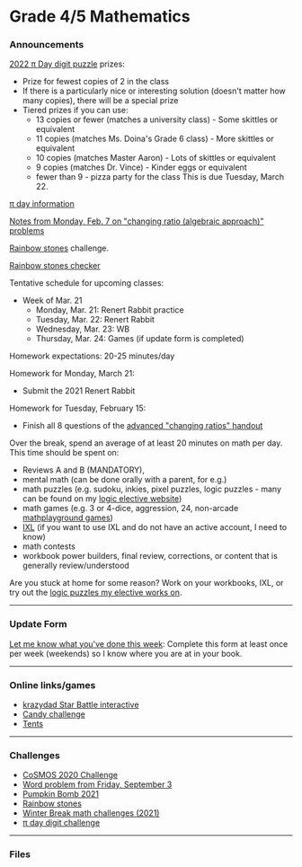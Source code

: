 # Grade 4/5 Mathematics

### Announcements

<a href="https://vchan2.github.io/Challenges/2022-03-14_pi_day_digit_puzzle.pdf">2022 &pi; Day digit puzzle</a> prizes:
  * Prize for fewest copies of 2 in the class
  * If there is a particularly nice or interesting solution (doesn't matter how many copies), there will be a special prize
  * Tiered prizes if you can use:
     * 13 copies or fewer (matches a university class) - Some skittles or equivalent
     * 11 copies (matches Ms. Doina's Grade 6 class) - More skittles or equivalent
     * 10 copies (matches Master Aaron) - Lots of skittles or equivalent
     * 9 copies (matches Dr. Vince) - Kinder eggs or equivalent
     * fewer than 9 - pizza party for the class
This is due Tuesday, March 22.

<a href="https://renertmath.github.io/pi">&pi; day information</a>

<a href="https://vchan2.github.io/2021gr45/2022-02-08%20Div%202%20lower%20(Changing%20Ratios%20-%20algebraic%20approach).pdf">Notes from Monday, Feb. 7 on "changing ratio (algebraic approach)" problems</a>

<a href="https://vchan2.github.io/Challenges/Rainbow_Stones.pdf">Rainbow stones</a> challenge. 

<a href="https://docs.google.com/spreadsheets/d/14wqepGsFxLAjsrSy6zXiKBE_6OWczlzNFa5q82cPxqg/edit?usp=sharing">Rainbow stones checker</a>

Tentative schedule for upcoming classes:

<!--
* Week of September 6:
    * Tuesday, September 7: Mini-math
    * Wednesday, September 8: WB day
    * Thursday, September 9: Games day (Extreme math)
* Week of September 13:
    * Monday, September 13: Assessment
    * Tuesday, September 14: Assessment
    * Wednesday, September 15: WB day
    * Thursday, September 16: Games day
* Week of September 20:
    * Monday, September 20: Mini-math
    * Tuesday, September 21: Extreme math
    * Wednesday, September 22: WB day
    * Thursday, September 23: Games day
* Week of September 27:
    * Monday, September 27: Mini-math
    * Tuesday, September 28: Work on order of operations and converting fractions to decimals
    * Wednesday, September 29: WB day
    * Thursday, September 30: WB day
* Week of October 4:
    * Monday, October 4: Mini-math (contest)
    * Tuesday, October 5: Work period
    * Wednesday, October 6: WB day
    * Thursday, October 7: Games day
* Week of October 11:
    * Tuesday, October 12: Percentage 
    * Wednesday, October 13: WB day
    * Thursday, October 14: Games day
* Week of October 18:
    * Monday, October 18: Mini-math
    * Tuesday, October 19: Games day
    * Wednesday, October 20: Special activity in theater(?)
    * Thursday, October 21: WB day
* Week of November 1:
    * Monday, November 1: Fair Division
    * Tuesday, November 2: Rainbow Stones puzzle
    * Wednesday, November 3: WB day
    * Thursday, November 4: Pumpkin Bomb wrap-up
* Week of November 15:
    * Monday, November 15: Reviews A and B; Shape algebra with 2 equations
    * Tuesday, November 16: AHSMC
    * Wednesday, November 17: BCC
    * Thursday, November 18: WB/puzzles
* Week of November 22:
    * Monday, November 22: Shape algebra with 2 equations
    * Tuesday, November 23: WB day
    * Wednesday, November 24: WB day
    * Thursday, November 25: games
* Week of November 29:
    * Monday, November 29: Systems of 2 equations (integers and rationals)
    * Tuesday, November 30: Systems of 3 equations
    * Wednesday, December 1: WB day
    * Thursday, December 2: Games
* Week of Dec. 6
    * Monday, Dec. 6: Mini-math (mental math, PAT 6 part A test 2), equations and solutions
    * Tuesday, Dec. 7: Systems of 3 equations (Gaussian elimination)
    * Wednesday, Dec. 8: WB day
    * Thursday, Dec. 9: Games 
* Week of Dec. 13
    * Monday, Dec. 6: Winter Concert rehearsals - no class
    * Tuesday, Dec. 7: Star battle
    * Wednesday, Dec. 8: WB day
    * Thursday, Dec. 9: 3D shape ornaments
* Week of Jan. 4
    * Tuesday, Jan. 4: Reviews A and B, Introduction to transformations
    * Wednesday, Jan. 5: WB day
    * Thursday, Jan. 6: Games day
* Week of Jan. 10
    * Monday, Jan. 10: Mini-math (mental math, PAT 6 part A test 3)
    * Tuesday, Jan. 11: Transformations (translations and reflections)
    * Wednesday, Jan. 12: WB day
    * Thursday, Jan. 13: Games day
* Week of Jan. 17
    * Monday, Jan. 17: House of mirrors
    * Tuesday, Jan. 18: Transformations (reflections of boxes)
    * Wednesday, Jan. 19: WB day
    * Thursday, Jan. 20: Games day
* Week of Jan. 24
    * Monday, Jan. 24: Mini-math (mental math, PAT 6 part A test 4) and transformations (rotations)
    * Tuesday, Jan. 25: Transformations (rotations)
    * Wednesday, Jan. 26: WB day
    * Thursday, Jan. 27: Puzzles day
* Week of Jan. 31
    * Monday, Jan. 31: Mini-math
    * Tuesday, Feb. 1: Changing ratio problems
    * Wednesday, Feb. 2: Games day with Mr. Vlad (if update form is completed)
    * Thursday, Feb. 3: WB day
* Week of Feb. 7
    * Monday, Feb. 7: Changing ratio problems (alegbraic approach) + work period/puzzles
    * Tuesday, Feb. 8: Changing ratio problems (hard version)
    * Wednesday, Feb. 9: WB day
    * Thursday, Feb. 10: Games day
* Week of Feb. 14
    * Monday, Feb. 14: Valentine's Day puzzles
    * Tuesday, Feb. 15: Pascal contest mock
    * Wednesday, Feb. 16: WB day
    * Thursday, Feb. 17: Games day
* Week of Feb. 28
    * Monday, Feb. 28: Pascal prep
    * Tuesday, Mar. 1: Reviews A and B
    * Wednesday, Mar. 2: WB day
    * Thursday, Mar. 3: Games day
* Week of Mar. 7
    * Monday, Mar. 7: CESMC practice
    * Tuesday, Mar. 8: WB day
    * Wednesday, Mar. 9: pi activity 
    * Thursday, Mar. 10: pi activity
* Week of Mar. 14
    * Monday, Mar. 14: &pi; day
    * Tuesday, Mar. 15: &pi; day
    * Wednesday, Mar. 16: &pi; day 
    * Thursday, Mar. 17: WB day and Renert Rabbit practice
-->
* Week of Mar. 21
    * Monday, Mar. 21: Renert Rabbit practice
    * Tuesday, Mar. 22: Renert Rabbit
    * Wednesday, Mar. 23: WB
    * Thursday, Mar. 24: Games (if update form is completed)



<!--
Tentative schedule for upcoming classes:
  * Week of May 24
    * Tuesday, May 25: Workbooks/assessments
    * Wednesday, May 26: Outdoor activity - amphitheatre
    * Thursday, May 27: CESMC
  * Week of May 31
    * Monday, May 31: Mean, median, mode activity
    * Tuesday, June 1: Outdoor activity - pond 
    * Wednesday, June 2: COL - PE
    * Thursday, June 3: Workbooks/assessments
  * Week of June 7
    * Monday, June 7: Data visualization
    * Tuesday, June 8: Data visualization
    * Wednesday, June 9: CHOICE FRIDAY
    * Thursday, June 10: Workbooks/assessments
  * Week of June 14
    * Monday, May 14: Outdoor activity - pond
    * Tuesday, June 15: It's Over 9000 
    * Wednesday, June 16: PIRLS
    * Thursday, June 17: Workbooks/assessments
  * Week of June 21
    * Monday, June 21: Games day
    * Tuesday, June 22: Outdoor activity - courtyard (weather permitting) 
    * Wednesday, June 23: Play Day (PE event)
    * Thursday, June 24: CHOICE FRIDAY
-->


<!--
Schedule for next week:
  * Monday, May 17: Mini-math
  * Tuesday, May 18: 2021 JMC/Gauss
  * Wednesday, May 19: Workbooks
  * Thursday, May 20: Game
Schedule for next week:
  * Monday, May 10: Mini-math
  * Tuesday, May 11: 2021 JMC
  * Wednesday, May 12: Workbooks
  * Thursday, May 13: Game/activity
Schedule for next week:
  * Monday, May 3: Outdoor (field) - dress appropriately. You will not need any materials.
  * Tuesday, May 4: Tessellation judging for first part of class, then workbooks and assessments for remaining part of class.
  * Wednesday, May 5: Outdoor (ampitheatre) - puzzles. You will need pencils and binders.
  * Thursday, May 6: <strike>CESMC</strike> The CESMC is postponed until after we get back to school. Instead, we will be going to the field for some activities.
Schedule for next week:
  * Monday, April 19: Mathbook Monday
  * Tuesday, April 20: Outdoor activity - dress appropriately. You will not need any materials.
  * Wednesday, April 21: CESMC
  * Thursday, April 22: In-class activity
-->

<!--
<a href="https://renertmath.github.io/pi">&pi; day information</a>
-->


Homework expectations: 20-25 minutes/day

Homework for Monday, March 21: 
  * Submit the 2021 Renert Rabbit

Homework for Tuesday, February 15: 
  * Finish all 8 questions of the <a href="https://vchan2.github.io/2021gr45/Changing_ratios_adv_1.pdf">advanced "changing ratios" handout</a>


Over the break, spend an average of at least 20 minutes on math per day. This time should be spent on: 
  * Reviews A and B (MANDATORY),
  * mental math (can be done orally with a parent, for e.g.)
  * math puzzles (e.g. sudoku, inkies, pixel puzzles, logic puzzles - many can be found on my <a href="https://vchan2.github.io/2020logicpuzzles.html">logic elective website</a>)
  * math games (e.g. 3 or 4-dice, aggression, 24, non-arcade <a href="mathplayground.com/">mathplayground games</a>)
  * <a href="https://ca.ixl.com/">IXL</a> (if you want to use IXL and do not have an active account, I need to know)
  * math contests
  * workbook power builders, final review, corrections, or content that is generally review/understood


<!--
Homework for Tuesday, February 8: 
  * Finish the first 11 questions of the <a href="https://vchan2.github.io/2021gr45/changing_ratios_1.pdf">"changing ratios" handout</a>
Homework for Tuesday, February 1: 
  * Finish rotations handout
Homework for Tuesday, January 25: 
  * Finish first reflection handout and at least one of each type of problem (6 total) on the reflection of boxes handout
Homework for Tuesday, January 18: 
  * Finish translation handout
-->


<!--
Homework for Tuesday, December 7: 
  * Finish all 8 questions of the <a href="https://vchan2.github.io/2021gr45/Systems_of_2lin_eqns.pdf">"Systems of (2) linear equations" handout</a>
  * Finish 2 questions of the <a href="https://vchan2.github.io/2021gr45/Systems_of_3lin_eqns.pdf">"Systems of (3) linear equations" handout</a>
Note: fully worked out solutions using both elimination and substitution can be seen in this <a href="https://vchan2.github.io/2021gr45/Systems_of_2lin_eqns_eg.pdf">example</a>.
Homework for Tuesday, November 30: 
  * Finish all questions in Series 2 of the Shape Algebra packet
Homework for Tuesday, November 23: 
  * Finish up to question 15 in Series 1 of the Shape Algebra packet
-->

<!--
Over the break, spend an average of at least 20 minutes on math per day. This time should be spent on: 
  * Reviews A and B (MANDATORY),
  * mental math (can be done orally with a parent, for e.g.)
  * math puzzles (e.g. sudoku, inkies, pixel puzzles, logic puzzles - many can be found on my <a href="https://vchan2.github.io/2020logicpuzzles.html">logic elective website</a>)
  * math games (e.g. 3 or 4-dice, aggression, 24, non-arcade <a href="mathplayground.com/">mathplayground games</a>)
  * <a href="https://ca.ixl.com/">IXL</a> (if you want to use IXL and do not have an active account, I need to know)
  * math contests
  * workbook power builders, final review, corrections, or content that is generally review/understood
  * <a href="https://vchan2.github.io/Challenges/Rainbow_Stones.pdf">Rainbow stones</a> challenge (<a href="https://docs.google.com/spreadsheets/d/14wqepGsFxLAjsrSy6zXiKBE_6OWczlzNFa5q82cPxqg/edit?usp=sharing">Updated Rainbow stones checker</a>)
-->

<!--
Homework for Monday, October 25: 
  * Submit your estimates for the <a href="https://renertmath.github.io/RenertMath-PumpkinBomb2021/">Pumpkin Bomb 2021</a> activity
Homework for Friday, September 3:
  * Read and sign the course outline with your parents.
  * Complete the Introduction Questionnaire. This should take you about 15-25 minutes.
Homework for Tuesday, September 7:
  * Finish as much of the <a href="https://vchan2.github.io/Activities/0-100%20digit%20puzzle%20template.pdf">3 dice sheet</a> as you can (0 to 100 using 1, 4, 9)
  * (optional) <a href="https://vchan2.github.io/2021gr45/Word_problem_2021-09-03.pdf"> Word problem </a> 
Homework for Wednesday, September 29:
  * Finish order of operations/converting fractions to decimals booklet
-->


<!--
Over the break, spend at least 20 minutes on math per day. This time should be spent on: 
  * Reviews A and B,
  * <a href="https://vchan2.github.io/Challenges/2021-04-01_digit_puzzle.pdf"> 2021-04-01 challenge </a> (optional)
  * mental math (can be done orally with a parent, for e.g.)
  * math puzzles (e.g. sudoku, inkies, pixel puzzles, logic puzzles - many can be found on my <a href="https://vchan2.github.io/2020logicpuzzles.html">logic elective website</a>)
  * math games (e.g. 3 or 4-dice, aggression, 24, non-arcade <a href="mathplayground.com/">mathplayground games</a>)
  * <a href="https://ca.ixl.com/">IXL</a> (if you want to use IXL and do not have an active account, I need to know)
  * math contests - the Junior Math Contest is coming up, you can find past problems for practice <a href="https://science.ucalgary.ca/mathematics-statistics/engagement/educational-outreach/junior-math-contest/archive"> here</a>
  * workbook power builders, final review, corrections, or content that is generally review/understood
-->

<!--
Over the break, spend at least 20 minutes on math per day. This time should be spent on: 
  * Reviews A and B,
  * mental math (can be done orally with a parent, for e.g.)
  * math puzzles (e.g. sudoku, inkies, pixel puzzles, logic puzzles - many can be found on my <a href="https://vchan2.github.io/2020logicpuzzles.html">logic elective website</a>)
  * math games (e.g. 3 or 4-dice, aggression, 24, non-arcade <a href="mathplayground.com/">mathplayground games</a>)
  * <a href="https://ca.ixl.com/">IXL</a> (if you want to use IXL and do not have an active account, I need to know)
  * math contests
  * workbook power builders, final review, corrections, or content that is generally review/understood
  * <a href="https://vchan2.github.io/Challenges/Cupid's_quiver.pdf">Cupid's quiver challenge</a>
-->


<!--
Optional work for next week: create your own <a href="https://solveme.edc.org/mobiles/">mobile balance puzzles</a>.
Specific homework for Thursday, Feb. 4:
  * Write down your mathemagic trick in clearly defined steps as you would explain to an audience, and include a proof using algebra to show why your trick works.
Specific homework for Monday, Jan. 25:
  * Finish questions 1)a), 2)a), 3)a), and 4)a) from the <a href="https://vchan2.github.io/algebra/Algebra.pdf">"Misc. algebra problems" handout</a>. You must show all of your work, neatly and clearly. You may use a calculator.
Specific homework for Thursday, Jan. 14:
  * Finish the table from the <a href="https://vchan2.github.io/Activities/Packing-Pasta-handout.pdf">pasta packing activity</a>.
Specific homework for Monday, Jan. 4:
  * Complete Reviews A (no calculator) and B (calculator allowed). Your parents have the links. 
Over the break, try to spend an average of 20 minutes on math per day. This time should be spent on: 
  * Reviews A and B,
  * mental math (can be done orally with a parent, for e.g.)
  * math puzzles (e.g. sudoku, inkies, pixel puzzles, logic puzzles - some can be found on my <a href="https://vchan2.github.io/2020logicpuzzles.html">logic elective website</a>)
  * math games (e.g. 3 or 4-dice, aggression, 24, non-arcade <a href="mathplayground.com/">mathplayground games</a>)
  * <a href="https://ca.ixl.com/">IXL</a> (if you want to use IXL and do not have an active account, I need to know)
  * math contests
  * workbook power builders, final review, corrections, or content that is generally review/understood
  * the <a href="https://vchan2.github.io/Challenges/2020-21Winter_Break.pdf">Winter Break math challenges</a>
Over the break, spend at least 20 minutes on math per day. This time should be spent on: 
  * Reviews A and B,
  * mental math (can be done orally with a parent, for e.g.)
  * math puzzles (e.g. sudoku, inkies, pixel puzzles, logic puzzles - some can be found on my <a href="https://vchan2.github.io/2020logicpuzzles.html">logic elective website</a>)
  * math games (e.g. 3 or 4-dice, aggression, 24, non-arcade <a href="mathplayground.com/">mathplayground games</a>)
  * <a href="https://ca.ixl.com/">IXL</a> (if your child wishes to use IXL and does not have an active account, I need to know)
  * math contests - the BCC is coming up, you can find past problems for practice <a href="https://www.cemc.uwaterloo.ca/contests/past_contests.html#bcc"> here</a>
  * workbook power builders, final review, corrections, or content that is generally review/understood
-->


Are you stuck at home for some reason? Work on your workbooks, IXL, or try out the <a href="https://vchan2.github.io/2020logicpuzzles.html">logic puzzles my elective works on</a>.


<!--
Specific homework for Monday, June 21:
  * Fill out the End of Year feedback form (link available on Schoology)
Specific homework for Tuesday, June 8:
  * Make a copy of the <a href="https://docs.google.com/spreadsheets/d/1sd3U_BpCH6cc2I2BII17FAu8l3euVEq39oqJjDm8eLA/edit?usp=sharing">Pokemon data</a> (click on "File", then "Make a copy")
  * Play around with the graphs you can make using this data (click on "Insert", then "Chart"). You should have at least 2 different graphs/charts, but feel free to explore as many as you would like. Note: you should be using the data from the first tab, "Simplified_data", unless you would like to explore more variables and work with the data from the second tab, "Raw_data".
Specific homework for Thursday, June 3:
  * Fill out <a href="https://forms.gle/wNsXz2XbZ79ec1Gh8">this form</a> to submit your answers for the distance estimation.
Specific homework for Tuesday, May 4:
  * Create a tessellation, either digitally or on paper, using translations, reflections, or rotations. Feel free to add design embellishments, similar to the Escher tessellations we looked at in class. We will have a competition in-class to find the most interesting design! (For the tessellation project, you don't need more than 3x3 = 9 tiles in your tessellation, just to show how the tessellation works. In more complex tessellations, it turns out 9 might not be enough, but for the types of tessellations we did, it will be. Some people are experiencing difficulty with geogebra running too slowly when you have too many objects.)
Specific homework for Tuesday, April 27:
  * Practice making a single PDF of your "solutions" and uploading using the google form
Specific homework for Monday, April 26:
  * Play around with your translation tessellation. You may want to create a tessellation on paper based on your digital model.
Specific homework for Tuesday, March 23:
  * Complete, to the best of your ability, the 2019 JMC that was handed out in class. 
Specific homework for Tuesday, December 15:
  * Finish questions 9 and 10 on the <a href="https://vchan2.github.io/2020gr4/changing_ratios_01.pdf">"Changing Ratios"</a> handout.
Specific homework for Thursday, December 10:
  * Finish questions 6 and 7 on the <a href="https://vchan2.github.io/2020gr4/changing_ratios_01.pdf">"Changing Ratios"</a> handout.
Specific homework for Wednesday, December 9:
  * Finish questions 4 and 5 on the <a href="https://vchan2.github.io/2020gr4/changing_ratios_01.pdf">"Changing Ratios"</a> handout.
Specific homework for Monday, November 16: 
  * Finish Reviews A and B (get the link from your parents). You may test the system <a href="https://forms.gle/VezpduniDmU74iwb8"> here</a>.
Specific homework for Tuesday, October 13:
  * Finish the shape algebra series 0 and 1.
Specific homework for Monday, September 21:
  * Finish your worksheets (counts towards your daily math)
Specific homework for Thursday, September 3, 2020:
  * Join the Schoology course.
  * Fill out the <a href="https://forms.gle/7Cr4h1FoWTxSz2TD8">update form</a>.
  * Sign the course outline, have your parents sign it, and bring it to class.
  * Finish your "biography sheet" with the 4 questions.
  * Have an answer to the question: "What is the purpose of learning math?"
-->

---

### Update Form

<a href="https://forms.gle/YwzRwr7rxpzrKUP59"> Let me know what you've done this week</a>: Complete this form at least once per week (weekends) so I know where you are at in your book. 


<!--
You can see below if your entry has been recorded (it can take several minutes for the spreadsheet to update). Only record new information since your last update.
<p align="center">
<iframe src="https://docs.google.com/spreadsheets/d/e/2PACX-1vRKyjFED2oGNFD4i9CIM8U-lV3gmKU87IDq_tS0SBiLS3ySz7vH8cmXuCaIQPwvNMvZe8LxS6t5Hm9z/pubhtml?gid=37727654&amp;single=true&amp;widget=true&amp;headers=false" width="60%" height = "400"></iframe>
</p>
-->

---

### Online links/games

* <a href="https://krazydad.com/play/starbattle/">krazydad Star Battle interactive</a>
* <a href="https://www.mathplayground.com/candy_challenge_game.html">Candy challenge</a>
* <a href="https://www.puzzle-tents.com/">Tents</a>


<!--
* <a href="https://snap.berkeley.edu/snap/snap.html#present:Username=psafa&ProjectName=Numbers%20Game"> Measurement/estimation game </a>
* <a href="https://www.mathplayground.com/"> Math Playground </a> (In particular, <a href="https://www.mathplayground.com/index_prealgebra.html"> prealgebra games</a>)
* <a href="https://www.mathplayground.com/ASB_Index.html"> Math playground multiplayer games </a> - Compete against other players in a variety of games.
* <a href="https://www.playok.com/en/hex/#100"> Hex online </a> - Play against other people
* <a href="https://solveme.edc.org/mobiles/"> Mobile balance puzzles </a>
   * <a href="https://solveme.edc.org/mobiles/?mobiles=200662"> Dr. Vince's puzzle #1 </a> (Moderate)
   * <a href="https://solveme.edc.org/mobiles/?mobiles=201443"> Dr. Vince's puzzle #2 </a> (Hard)
   * <a href="https://solveme.edc.org/mobiles/?mobiles=201442"> Dr. Vince's puzzle #3 </a> (Ultra hard)
* <a href="http://www.euclidthegame.com/Tutorial/"> Euclid the game </a>
* <a href="https://www.geogebra.org/classic?lang=en"> Geogebra (classic) </a>
-->

---

### Challenges

* <a href="https://renertmath.github.io/RenertMath-CelebrateMath/">CoSMOS 2020 Challenge</a> 
* <a href="https://vchan2.github.io/2021gr45/Word_problem_2021-09-03.pdf">Word problem from Friday, September 3</a> 
* <a href="https://renertmath.github.io/RenertMath-PumpkinBomb2021/">Pumpkin Bomb 2021</a>
* <a href="https://vchan2.github.io/Challenges/Rainbow_Stones.pdf">Rainbow stones</a>
* <a href="https://vchan2.github.io/Challenges/2021-22Winter_Break.pdf"> Winter Break math challenges (2021) </a>
* <a href="https://vchan2.github.io/Challenges/2022-03-14_pi_day_digit_puzzle.pdf">&pi; day digit challenge</a>

<!--
* <a href="https://vchan2.github.io/Challenges/Rainbow_Stones.pdf"> Rainbow stones </a>
* <a href="https://vchan2.github.io/Challenges/Boomerang_fractions.pdf"> Boomerang fractions </a>
* <a href="https://vchan2.github.io/Challenges/Fruit_puzzle.pdf"> Fruit algebra puzzle - over 95% of people cannot solve this! </a>
* <a href="https://vchan2.github.io/Challenges/2020-21Winter_Break.pdf"> Winter Break math challenges </a> (<a href="https://vchan2.github.io/Challenges/2020-21Winter_Break_winners.pdf">Results</a>)
* <a href="https://vchan2.github.io/Challenges/Cupid's_quiver.pdf"> Cupid's quiver </a>
* <a href="https://vchan2.github.io/Challenges/pi_digit_puzzle2021basic.pdf"> &pi; day 2021 challenge (basic version) </a>
* <a href="https://vchan2.github.io/Challenges/pi_digit_puzzle2021.pdf"> &pi; day 2021 challenge (advanced version) </a>
* <a href="https://vchan2.github.io/Challenges/2021-04-01_digit_puzzle.pdf"> 2021-04-01 challenge </a>
-->

---

### Files

<!--
* <a href="https://vchan2.github.io/2020gr4/Math%20Gr4%20Course%20Outline%202020-2021%20online.pdf"> Course outline </a>
* <a href="https://vchan2.github.io/2020gr4/Mini-math_Gr4.pdf"> Mini-math </a> (<a href="https://vchan2.github.io/2020gr4/Mini-math_Gr4_sol.pdf">Solutions</a>)
-->
